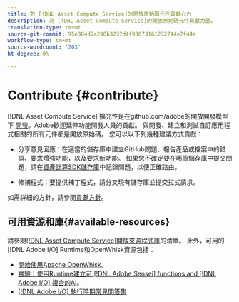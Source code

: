 ```yaml
---
title: 對 [!DNL Asset Compute Service]的開放原始碼元件貢獻心力
description: 為 [!DNL Asset Compute Service]的開放原始碼元件貢獻力量。
translation-type: tm+mt
source-git-commit: 95e384d2a298b3237d4f93673161272744e7f44a
workflow-type: tm+mt
source-wordcount: '203'
ht-degree: 0%

---
```



# Contribute {#contribute}

[!DNL Asset Compute Service] 擴充性是在github.com/adobe的開放開發模型下 [開發](https://github.com/adobe)。Adobe歡迎延伸功能開發人員的貢獻。 與開發、建立和測試自訂應用程式相關的所有元件都是開放原始碼。 您可以以下列幾種建議方式貢獻：

* 分享意見回應：在適當的儲存庫中建立GitHub問題、報告產品或檔案中的錯誤、要求增強功能，以及要求新功能。 如果您不確定要在哪個儲存庫中提交問題，請在[資產計算SDK儲存庫](https://github.com/adobe/asset-compute-sdk)中記錄問題，以便正確路由。

* 修補程式：要提供補丁程式，請分叉現有儲存庫並提交拉式請求。

如需詳細的方針，請參閱[貢獻方針](https://github.com/adobe/asset-compute-sdk/blob/master/.github/CONTRIBUTING.md)。

## 可用資源和庫{#available-resources}

請參閱[[!DNL Asset Compute Service]開放來源程式庫](https://github.com/adobe/asset-compute-sdk#available-resources-and-libraries)的清單。 此外，可用的[!DNL Adobe I/O] Runtime和OpenWhisk資源包括：

* [開始使用Apache OpenWhisk](https://github.com/apache/incubator-openwhisk/tree/master/docs#getting-started-with-openwhisk)。
* [實驗：使用Runtime建立可 [!DNL Adobe Sensei] functions and [!DNL Adobe I/O] 複合的AI](https://opensource.adobe.com/adobe-sensei-ai-functions/index.html)。
* [[!DNL Adobe I/O] 執行時期常見問答集](https://www.adobe.io/apis/experienceplatform/runtime/docs.html#!adobedocs/adobeio-runtime/master/resources/faq.md)

<!-- **TBD** for post-release:
* Link to Firefly open-source components.
* Issues in `aio` can be reported in Firefly repos.
* Issues in asset-compute-sdk or devtool goes into the relevant repos from Nui.
-->
